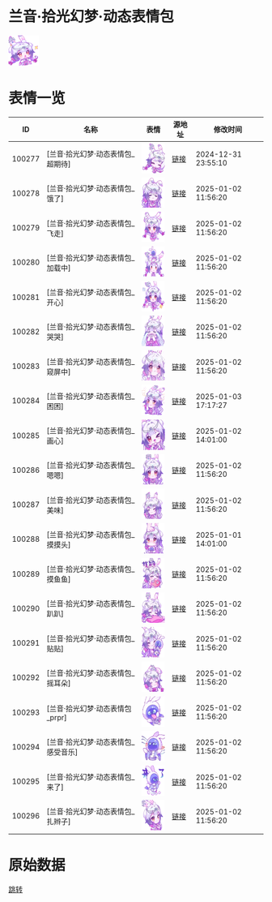 # 兰音·拾光幻梦·动态表情包

<img src="./cover.png" height="60" alt="cover" />

# 表情一览

|ID|名称|表情|源地址|修改时间|
|----|----|----|----|----|
|100277|[兰音·拾光幻梦·动态表情包_超期待]|<img src="./pic/100277_%5B兰音·拾光幻梦·动态表情包_超期待%5D.gif" height="60" alt="超期待"/>|[链接](https://i0.hdslb.com/bfs/garb/70fe6193b3fa456d8b1efd4871621d95291e93f7.gif)|2024-12-31 23:55:10|
|100278|[兰音·拾光幻梦·动态表情包_饿了]|<img src="./pic/100278_%5B兰音·拾光幻梦·动态表情包_饿了%5D.gif" height="60" alt="饿了"/>|[链接](https://i0.hdslb.com/bfs/garb/96dcd24e429ef8aed4b7164d4e9ea1282e497b84.gif)|2025-01-02 11:56:20|
|100279|[兰音·拾光幻梦·动态表情包_飞走]|<img src="./pic/100279_%5B兰音·拾光幻梦·动态表情包_飞走%5D.gif" height="60" alt="飞走"/>|[链接](https://i0.hdslb.com/bfs/garb/2709d0def3c2f630f1665cd11d4959215ae167a5.gif)|2025-01-02 11:56:20|
|100280|[兰音·拾光幻梦·动态表情包_加载中]|<img src="./pic/100280_%5B兰音·拾光幻梦·动态表情包_加载中%5D.gif" height="60" alt="加载中"/>|[链接](https://i0.hdslb.com/bfs/garb/c1c4fbd44c17ce4f3300690d89b89876ee6f24ed.gif)|2025-01-02 11:56:20|
|100281|[兰音·拾光幻梦·动态表情包_开心]|<img src="./pic/100281_%5B兰音·拾光幻梦·动态表情包_开心%5D.gif" height="60" alt="开心"/>|[链接](https://i0.hdslb.com/bfs/garb/c9d95fffc36f98dee20057f687467a5806ca6efc.gif)|2025-01-02 11:56:20|
|100282|[兰音·拾光幻梦·动态表情包_哭哭]|<img src="./pic/100282_%5B兰音·拾光幻梦·动态表情包_哭哭%5D.gif" height="60" alt="哭哭"/>|[链接](https://i0.hdslb.com/bfs/garb/4bc7df2b9eeff23e40620f0533e0de9087e6a52b.gif)|2025-01-02 11:56:20|
|100283|[兰音·拾光幻梦·动态表情包_窥屏中]|<img src="./pic/100283_%5B兰音·拾光幻梦·动态表情包_窥屏中%5D.gif" height="60" alt="窥屏中"/>|[链接](https://i0.hdslb.com/bfs/garb/dcad25a48e5de6e5d9d2a47e52f165326abc1f7f.gif)|2025-01-02 11:56:20|
|100284|[兰音·拾光幻梦·动态表情包_困困]|<img src="./pic/100284_%5B兰音·拾光幻梦·动态表情包_困困%5D.gif" height="60" alt="困困"/>|[链接](https://i0.hdslb.com/bfs/garb/item/cc7b28be762ad700dd3749bb95de9c960f4358b3.gif)|2025-01-03 17:17:27|
|100285|[兰音·拾光幻梦·动态表情包_画心]|<img src="./pic/100285_%5B兰音·拾光幻梦·动态表情包_画心%5D.gif" height="60" alt="画心"/>|[链接](https://i0.hdslb.com/bfs/garb/76faa17071ad3479a503927f24f16d3532ae8d77.gif)|2025-01-02 14:01:00|
|100286|[兰音·拾光幻梦·动态表情包_嗯嗯]|<img src="./pic/100286_%5B兰音·拾光幻梦·动态表情包_嗯嗯%5D.gif" height="60" alt="嗯嗯"/>|[链接](https://i0.hdslb.com/bfs/garb/c9b35636a3fcf040f5aad15ee31fb7ba32dd0f89.gif)|2025-01-02 11:56:20|
|100287|[兰音·拾光幻梦·动态表情包_美味]|<img src="./pic/100287_%5B兰音·拾光幻梦·动态表情包_美味%5D.gif" height="60" alt="美味"/>|[链接](https://i0.hdslb.com/bfs/garb/04f19b00378de44591f7b2729e1d0c2d415bc5cf.gif)|2025-01-02 11:56:20|
|100288|[兰音·拾光幻梦·动态表情包_摸摸头]|<img src="./pic/100288_%5B兰音·拾光幻梦·动态表情包_摸摸头%5D.gif" height="60" alt="摸摸头"/>|[链接](https://i0.hdslb.com/bfs/garb/2a6ff3d0cf60c9f2e7536af960a2085b1aee03ba.gif)|2025-01-01 14:01:00|
|100289|[兰音·拾光幻梦·动态表情包_摸鱼鱼]|<img src="./pic/100289_%5B兰音·拾光幻梦·动态表情包_摸鱼鱼%5D.gif" height="60" alt="摸鱼鱼"/>|[链接](https://i0.hdslb.com/bfs/garb/0eeea5e7b1e70137322eeddc6b8d9b7d055f849c.gif)|2025-01-02 11:56:20|
|100290|[兰音·拾光幻梦·动态表情包_趴趴]|<img src="./pic/100290_%5B兰音·拾光幻梦·动态表情包_趴趴%5D.gif" height="60" alt="趴趴"/>|[链接](https://i0.hdslb.com/bfs/garb/44531d7844ae11a6d926c3b9a13d2a504dabb701.gif)|2025-01-02 11:56:20|
|100291|[兰音·拾光幻梦·动态表情包_贴贴]|<img src="./pic/100291_%5B兰音·拾光幻梦·动态表情包_贴贴%5D.gif" height="60" alt="贴贴"/>|[链接](https://i0.hdslb.com/bfs/garb/258d857f15286e7c8b4413e54c55957e06f400b3.gif)|2025-01-02 11:56:20|
|100292|[兰音·拾光幻梦·动态表情包_摇耳朵]|<img src="./pic/100292_%5B兰音·拾光幻梦·动态表情包_摇耳朵%5D.gif" height="60" alt="摇耳朵"/>|[链接](https://i0.hdslb.com/bfs/garb/0a7a6d301c5330aaddeb655a76392df79ab45fa1.gif)|2025-01-02 11:56:20|
|100293|[兰音·拾光幻梦·动态表情包_prpr]|<img src="./pic/100293_%5B兰音·拾光幻梦·动态表情包_prpr%5D.gif" height="60" alt="prpr"/>|[链接](https://i0.hdslb.com/bfs/garb/0778ae164f04509a3b33b3a1527930a3a309ae0d.gif)|2025-01-02 11:56:20|
|100294|[兰音·拾光幻梦·动态表情包_感受音乐]|<img src="./pic/100294_%5B兰音·拾光幻梦·动态表情包_感受音乐%5D.gif" height="60" alt="感受音乐"/>|[链接](https://i0.hdslb.com/bfs/garb/7a897a8a5d7b09bbe2179bae140453996628cf50.gif)|2025-01-02 11:56:20|
|100295|[兰音·拾光幻梦·动态表情包_来了]|<img src="./pic/100295_%5B兰音·拾光幻梦·动态表情包_来了%5D.gif" height="60" alt="来了"/>|[链接](https://i0.hdslb.com/bfs/garb/e850dc5a6b0c842879650c60a070821e08f503aa.gif)|2025-01-02 11:56:20|
|100296|[兰音·拾光幻梦·动态表情包_扎辫子]|<img src="./pic/100296_%5B兰音·拾光幻梦·动态表情包_扎辫子%5D.gif" height="60" alt="扎辫子"/>|[链接](https://i0.hdslb.com/bfs/garb/b742cc338735fc1e8ea0e58a7b65662041cff2cf.gif)|2025-01-02 11:56:20|

# 原始数据

[跳转](./raw.json)

